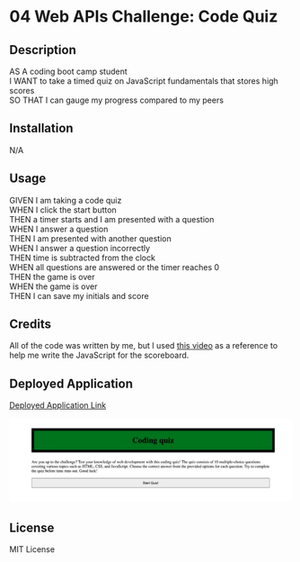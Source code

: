 # 04 Web APIs Challenge: Code Quiz

## Description
AS A coding boot camp student<br>
I WANT to take a timed quiz on JavaScript fundamentals that stores high scores<br>
SO THAT I can gauge my progress compared to my peers

## Installation
N/A

## Usage
GIVEN I am taking a code quiz<br>
WHEN I click the start button<br>
THEN a timer starts and I am presented with a question<br>
WHEN I answer a question<br>
THEN I am presented with another question<br>
WHEN I answer a question incorrectly<br>
THEN time is subtracted from the clock<br>
WHEN all questions are answered or the timer reaches 0<br>
THEN the game is over<br>
WHEN the game is over<br>
THEN I can save my initials and score

## Credits
All of the code was written by me, but I used [this video](https://www.youtube.com/watch?v=DFhmNLKwwGw) as a reference to help me write the JavaScript for the scoreboard.

## Deployed Application
[Deployed Application Link](https://finntendoverse.github.io/msu-04-code-quiz/)

![Deployed Application](img/Deployed.png)

## License
MIT License